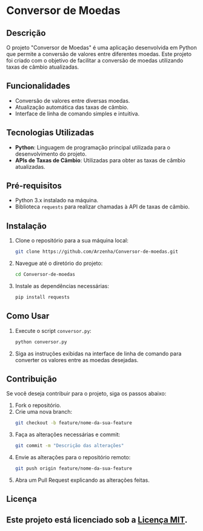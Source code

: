 # Conversor de Moedas

## Descrição
O projeto "Conversor de Moedas" é uma aplicação desenvolvida em Python que permite a conversão de valores entre diferentes moedas. Este projeto foi criado com o objetivo de facilitar a conversão de moedas utilizando taxas de câmbio atualizadas.

## Funcionalidades
- Conversão de valores entre diversas moedas.
- Atualização automática das taxas de câmbio.
- Interface de linha de comando simples e intuitiva.

## Tecnologias Utilizadas
- **Python**: Linguagem de programação principal utilizada para o desenvolvimento do projeto.
- **APIs de Taxas de Câmbio**: Utilizadas para obter as taxas de câmbio atualizadas.

## Pré-requisitos
- Python 3.x instalado na máquina.
- Biblioteca `requests` para realizar chamadas à API de taxas de câmbio.

## Instalação
1. Clone o repositório para a sua máquina local:
    ```bash
    git clone https://github.com/Arzenha/Conversor-de-moedas.git
    ```
2. Navegue até o diretório do projeto:
    ```bash
    cd Conversor-de-moedas
    ```
3. Instale as dependências necessárias:
    ```bash
    pip install requests
    ```

## Como Usar
1. Execute o script `conversor.py`:
    ```bash
    python conversor.py
    ```
2. Siga as instruções exibidas na interface de linha de comando para converter os valores entre as moedas desejadas.

## Contribuição
Se você deseja contribuir para o projeto, siga os passos abaixo:
1. Fork o repositório.
2. Crie uma nova branch:
    ```bash
    git checkout -b feature/nome-da-sua-feature
    ```
3. Faça as alterações necessárias e commit:
    ```bash
    git commit -m "Descrição das alterações"
    ```
4. Envie as alterações para o repositório remoto:
    ```bash
    git push origin feature/nome-da-sua-feature
    ```
5. Abra um Pull Request explicando as alterações feitas.

## Licença
Este projeto está licenciado sob a [Licença MIT](LICENSE).
---
